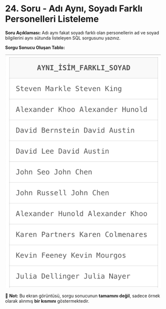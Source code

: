 # 24. Soru - Adı Aynı, Soyadı Farklı Personelleri Listeleme

**Soru Açıklaması:**
Adı aynı fakat soyadı farklı olan personellerin ad ve soyad bilgilerini aynı sütunda listeleyen SQL sorgusunu yazınız.

**Sorgu Sonucu Oluşan Tablo:**

![alt text](/Ekran-Çıktıları/Ekran-Resmi_24.png)

📌 **Not:** Bu ekran görüntüsü, sorgu sonucunun **tamamını değil**, sadece örnek olarak alınmış **bir kısmını** göstermektedir.